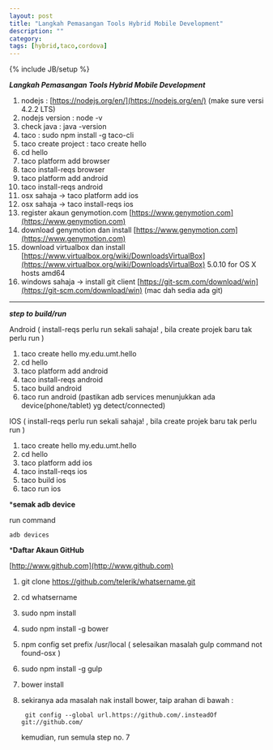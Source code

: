```yaml
---
layout: post
title: "Langkah Pemasangan Tools Hybrid Mobile Development"
description: ""
category: 
tags: [hybrid,taco,cordova]
---
```

{% include JB/setup %}

***Langkah Pemasangan Tools Hybrid Mobile Development***

1. nodejs : [https://nodejs.org/en/](https://nodejs.org/en/) (make sure versi 4.2.2 LTS)
2. nodejs version : node -v
3. check java : java -version
4. taco : sudo npm install -g taco-cli
5. taco create project : taco create hello 
6. cd hello
7. taco platform add browser
8. taco install-reqs browser
9. taco platform add android
10. taco install-reqs android
11. osx sahaja -> taco platform add ios
12. osx sahaja -> taco install-reqs ios
13. register akaun genymotion.com [https://www.genymotion.com](https://www.genymotion.com)
14. download genymotion dan install [https://www.genymotion.com](https://www.genymotion.com) 
15. download virtualbox dan install [https://www.virtualbox.org/wiki/DownloadsVirtualBox](https://www.virtualbox.org/wiki/DownloadsVirtualBox) 5.0.10 for OS X hosts  amd64
16. windows sahaja -> install git client  [https://git-scm.com/download/win](https://git-scm.com/download/win) (mac dah sedia ada git)

----------------------------------------

***step to build/run***

Android ( install-reqs perlu run sekali sahaja! , bila create projek baru tak perlu run )

1. taco create hello my.edu.umt.hello
2. cd hello
3. taco platform add android
4. taco install-reqs android
5. taco build android
6. taco run android (pastikan adb services menunjukkan ada device(phone/tablet) yg detect/connected)

IOS ( install-reqs perlu run sekali sahaja! , bila create projek baru tak perlu run )

1. taco create hello my.edu.umt.hello
2. cd hello
3. taco platform add ios
4. taco install-reqs ios
5. taco build ios
6. taco run ios



***semak adb device**

run command
    
    adb devices
    
    
    
***Daftar Akaun GitHub**
    
[http://www.github.com](http://www.github.com)
    
1. git clone https://github.com/telerik/whatsername.git 
   
2. cd whatsername

3. sudo npm install 
  
4. sudo npm install -g bower

5. npm config set prefix /usr/local ( selesaikan masalah gulp command not found-osx )

6. sudo npm install -g gulp
 
7. bower install  

8. sekiranya ada masalah nak install bower, taip arahan di bawah :

        git config --global url.https://github.com/.insteadOf git://github.com/
    
    kemudian, run semula step no. 7